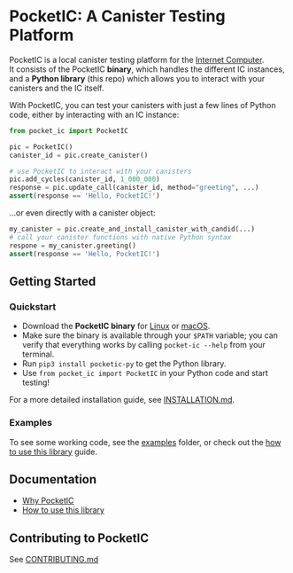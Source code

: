 # PocketIC: A Canister Testing Platform

PocketIC is a local canister testing platform for the [Internet Computer](https://internetcomputer.org/).  
It consists of the PocketIC **binary**, which handles the different IC instances, and a **Python library** (this repo) which allows you to interact with your canisters and the IC itself.

With PocketIC, you can test your canisters with just a few lines of Python code, either by interacting with an IC instance:

```python
from pocket_ic import PocketIC

pic = PocketIC()
canister_id = pic.create_canister()

# use PocketIC to interact with your canisters
pic.add_cycles(canister_id, 1_000_000)
response = pic.update_call(canister_id, method="greeting", ...)
assert(response == 'Hello, PocketIC!')
```
...or even directly with a canister object:
```python
my_canister = pic.create_and_install_canister_with_candid(...)
# call your canister functions with native Python syntax
respone = my_canister.greeting()
assert(response == 'Hello, PocketIC!')
```

## Getting Started

### Quickstart
* Download the **PocketIC binary** for [Linux](https://download.dfinity.systems/ic/71adba179679a1090baa26cadcceadec311f57b3/openssl-static-binaries/x86_64-linux/pocket-ic.gz) or [macOS](https://download.dfinity.systems/ic/71adba179679a1090baa26cadcceadec311f57b3/openssl-static-binaries/x86_64-darwin/pocket-ic.gz).
* Make sure the binary is available through your `$PATH` variable; you can verify that everything works by calling `pocket-ic --help` from your terminal.
* Run `pip3 install pocketic-py` to get the Python library. 
* Use `from pocket_ic import PocketIC` in your Python code and start testing!

For a more detailed installation guide, see [INSTALLATION.md](INSTALLATION.md).

### Examples

To see some working code, see the [examples](examples/) folder, or check out the [how to use this library](HOWTO.md) guide.


## Documentation
* [Why PocketIC](WHY.md)
* [How to use this library](HOWTO.md)


## Contributing to PocketIC
See [CONTRIBUTING.md](CONTRIBUTING.md)

